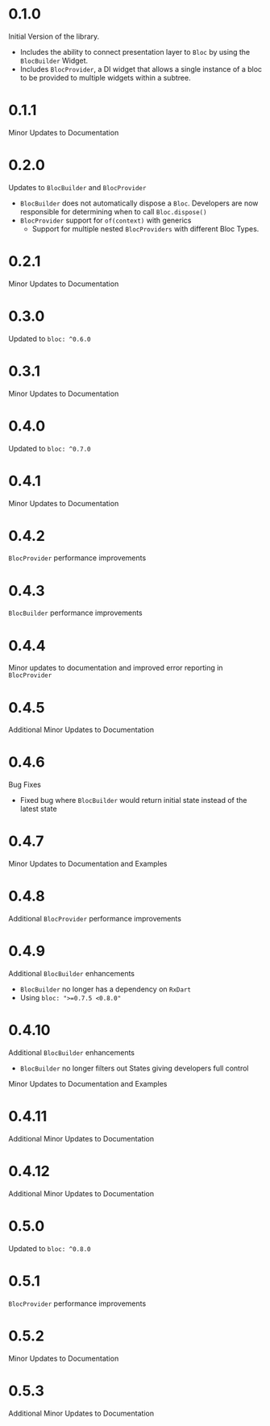 # 0.1.0

Initial Version of the library.

- Includes the ability to connect presentation layer to `Bloc` by using the `BlocBuilder` Widget.
- Includes `BlocProvider`, a DI widget that allows a single instance of a bloc to be provided to multiple widgets within a subtree.

# 0.1.1

Minor Updates to Documentation

# 0.2.0

Updates to `BlocBuilder` and `BlocProvider`

- `BlocBuilder` does not automatically dispose a `Bloc`. Developers are now responsible for determining when to call `Bloc.dispose()`
- `BlocProvider` support for `of(context)` with generics
  - Support for multiple nested `BlocProviders` with different Bloc Types.

# 0.2.1

Minor Updates to Documentation

# 0.3.0

Updated to `bloc: ^0.6.0`

# 0.3.1

Minor Updates to Documentation

# 0.4.0

Updated to `bloc: ^0.7.0`

# 0.4.1

Minor Updates to Documentation

# 0.4.2

`BlocProvider` performance improvements

# 0.4.3

`BlocBuilder` performance improvements

# 0.4.4

Minor updates to documentation and improved error reporting in `BlocProvider`

# 0.4.5

Additional Minor Updates to Documentation

# 0.4.6

Bug Fixes

- Fixed bug where `BlocBuilder` would return initial state instead of the latest state

# 0.4.7

Minor Updates to Documentation and Examples

# 0.4.8

Additional `BlocProvider` performance improvements

# 0.4.9

Additional `BlocBuilder` enhancements

- `BlocBuilder` no longer has a dependency on `RxDart`
- Using `bloc: ">=0.7.5 <0.8.0"`

# 0.4.10

Additional `BlocBuilder` enhancements

- `BlocBuilder` no longer filters out States giving developers full control

Minor Updates to Documentation and Examples

# 0.4.11

Additional Minor Updates to Documentation

# 0.4.12

Additional Minor Updates to Documentation

# 0.5.0

Updated to `bloc: ^0.8.0`

# 0.5.1

`BlocProvider` performance improvements

# 0.5.2

Minor Updates to Documentation

# 0.5.3

Additional Minor Updates to Documentation
